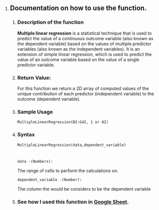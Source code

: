 1. ## Documentation on how to use the function.
   1. ### Description of the function
   
        **Multiple linear regression** is a statistical technique that is used to predict the value of a continuous outcome variable (also known as the dependent variable) based on the values of multiple predictor variables (also known as the independent variables). It is an extension of simple linear regression, which is used to predict the value of an outcome variable based on the value of a single predictor variable.

   2. ### Return Value:

      For this function we return a  2D array of computed values of the unique contribution of each predictor (independent variable) to the outcome (dependent variable). 


   3. ### Sample Usage
      `MultipleLinearRegression(B2:G42, 1 or A2)`
      
     
   4. ### Syntax
      `
      MultipleLinearRegression(data,dependent_variable)
      `
      #
      `data -(Numbers):`

      The range of cells to perform the calculations on.

      `dependent_variable -(Number):`

      The column the would be considers to be the dependent variable



   5. ### See how I used this function in [Google Sheet](https://docs.google.com/spreadsheets/d/1ds9bimx0rHalfnA6j87Ck35PiBBMwNwNQZ38pOaJYTE/view#gid=831143355).

